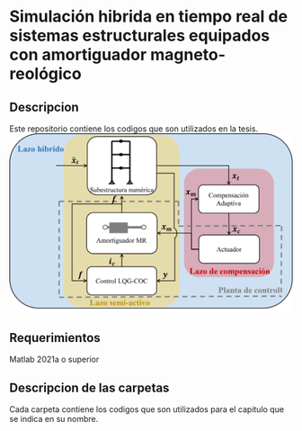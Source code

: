 # Simulación hibrida en tiempo real de sistemas estructurales equipados con amortiguador magneto-reológico

## Descripcion

Este repositorio contiene los codigos que son utilizados en la tesis.
<img src="Figuras/loops.png" alt="loops" width="800"/>

## Requerimientos

Matlab 2021a o superior

## Descripcion de las carpetas

Cada carpeta contiene los codigos que son utilizados para el capitulo que se indica en su nombre.




 
